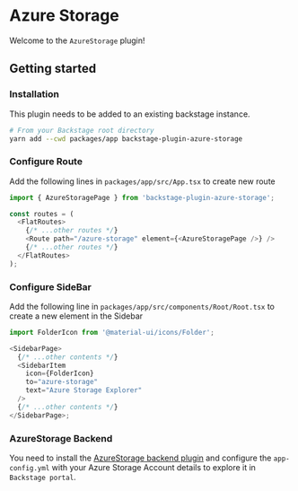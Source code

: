 # Azure Storage

Welcome to the `AzureStorage` plugin!

## Getting started

### Installation

This plugin needs to be added to an existing backstage instance.

```bash
# From your Backstage root directory
yarn add --cwd packages/app backstage-plugin-azure-storage
```

### Configure Route

Add the following lines in `packages/app/src/App.tsx` to create new route

```typescript
import { AzureStoragePage } from 'backstage-plugin-azure-storage';

const routes = (
  <FlatRoutes>
    {/* ...other routes */}
    <Route path="/azure-storage" element={<AzureStoragePage />} />
    {/* ...other routes */}
  </FlatRoutes>
);
```

### Configure SideBar

Add the following line in `packages/app/src/components/Root/Root.tsx` to create a new element in the Sidebar

```typescript
import FolderIcon from '@material-ui/icons/Folder';

<SidebarPage>
  {/* ...other contents */}
  <SidebarItem
    icon={FolderIcon}
    to="azure-storage"
    text="Azure Storage Explorer"
  />
  {/* ...other contents */}
</SidebarPage>;
```

### AzureStorage Backend

You need to install the [AzureStorage backend plugin](https://github.com/deepan10/backstage-plugin-blackduck-backend) and configure the `app-config.yml` with your Azure Storage Account details to explore it in `Backstage portal`.
